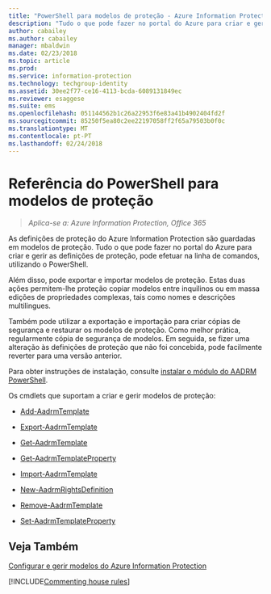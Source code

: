 ```yaml
---
title: "PowerShell para modelos de proteção - Azure Information Protection"
description: "Tudo o que pode fazer no portal do Azure para criar e gerir modelos de proteção, pode fazer a partir da linha de comandos, utilizando o PowerShell. Além disso, pode exportar e importar modelos para poder copiar modelos entre inquilinos ou fazer edições em volume de propriedades complexas nos modelos, como nomes e descrições multilingues."
author: cabailey
ms.author: cabailey
manager: mbaldwin
ms.date: 02/23/2018
ms.topic: article
ms.prod: 
ms.service: information-protection
ms.technology: techgroup-identity
ms.assetid: 30ee2f77-ce16-4113-bcda-6089131849ec
ms.reviewer: esaggese
ms.suite: ems
ms.openlocfilehash: 051144562b1c26a22953f6e83a41b4902404fd2f
ms.sourcegitcommit: 85250f5ea80c2ee22197058ff2f65a79503b0f0c
ms.translationtype: MT
ms.contentlocale: pt-PT
ms.lasthandoff: 02/24/2018
---
```

# <a name="powershell-reference-for-protection-templates"></a>Referência do PowerShell para modelos de proteção

>*Aplica-se a: Azure Information Protection, Office 365*

As definições de proteção do Azure Information Protection são guardadas em modelos de proteção. Tudo o que pode fazer no portal do Azure para criar e gerir as definições de proteção, pode efetuar na linha de comandos, utilizando o PowerShell. 

Além disso, pode exportar e importar modelos de proteção. Estas duas ações permitem-lhe proteção copiar modelos entre inquilinos ou em massa edições de propriedades complexas, tais como nomes e descrições multilingues.

Também pode utilizar a exportação e importação para criar cópias de segurança e restaurar os modelos de proteção. Como melhor prática, regularmente cópia de segurança de modelos. Em seguida, se fizer uma alteração às definições de proteção que não foi concebida, pode facilmente reverter para uma versão anterior.

Para obter instruções de instalação, consulte [instalar o módulo do AADRM PowerShell](install-powershell.md).

Os cmdlets que suportam a criar e gerir modelos de proteção:

- [Add-AadrmTemplate](/powershell/module/aadrm/add-aadrmtemplate)

- [Export-AadrmTemplate](/powershell/module/aadrm/export-aadrmtemplate)

- [Get-AadrmTemplate](/powershell/module/aadrm/get-aadrmtemplate)

- [Get-AadrmTemplateProperty](/powershell/module/aadrm/get-aadrmtemplateproperty)

- [Import-AadrmTemplate](/powershell/module/aadrm/import-aadrmtemplate)

- [New-AadrmRightsDefinition](/powershell/module/aadrm/new-aadrmrightsdefinition)

- [Remove-AadrmTemplate](/powershell/module/aadrm/remove-aadrmtemplate)

- [Set-AadrmTemplateProperty](/powershell/module/aadrm/set-aadrmtemplateproperty)



## <a name="see-also"></a>Veja Também
[Configurar e gerir modelos do Azure Information Protection](configure-policy-templates.md)

[!INCLUDE[Commenting house rules](../includes/houserules.md)]
